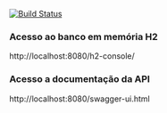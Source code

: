 [![Build Status](https://travis-ci.com/yuri-andrade/locadora-rest.svg?branch=master)](https://travis-ci.com/yuri-andrade/locadora-rest)
<h3>Acesso ao banco em memória H2 </h3>
http://localhost:8080/h2-console/

<h3>Acesso a documentação da API</h3>
http://localhost:8080/swagger-ui.html